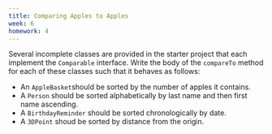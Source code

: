 ```yaml
---
title: Comparing Apples to Apples
week: 6
homework: 4
---
```


Several incomplete classes are provided in the starter project that each implement the `Comparable` interface.  Write the body of the `compareTo` 
method for each of these classes such that it behaves as follows:

* An `AppleBasket`should be sorted by the number of apples it contains.
* A `Person` should be sorted alphabetically by last name and then first name ascending.
* A `BirthdayReminder` should be sorted chronologically by date.
* A `3DPoint` shoud be sorted by distance from the origin.
